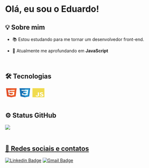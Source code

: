 # Olá, eu sou o Eduardo!

## 💡 Sobre mim 

- 📚 Estou estudando para me tornar um desenvolvedor front-end.

- 🚀 Atualmente me aprofundando em **JavaScript**

<br>

## 🛠 Tecnologias

<div style="display: inline_block">
  <img align="center" alt="HTML" height="30" width="40" src="https://raw.githubusercontent.com/devicons/devicon/master/icons/html5/html5-original.svg">
  <img align="center" alt="CSS" height="30" width="40" src="https://raw.githubusercontent.com/devicons/devicon/master/icons/css3/css3-original.svg">
  <img align="center" alt="JS" height="30" width="40" src="https://raw.githubusercontent.com/devicons/devicon/master/icons/javascript/javascript-plain.svg">
</div>

<br>

## ⚙️ Status GitHub 

<div align="left">
  <a href="https://github.com/edusmpaio">
  <img height="180em" src="https://github-readme-stats.vercel.app/api?username=edusmpaio&show_icons=true&theme=dark&include_all_commits=true&count_private=true"/>
</div>

<br>

## 💬 Redes sociais e contatos
[![Linkedin Badge](https://img.shields.io/badge/-Linkedin-blue?style=flat-square&logo=Linkedin&logoColor=white&link=https://www.linkedin.com/in/edusmpaio/)](https://www.linkedin.com/in/edusmpaio/) 
[![Gmail Badge](https://img.shields.io/badge/-edumspaio1@gmail.com-c14438?style=flat-square&logo=Gmail&logoColor=white&link=mailto:edusmpaio1@gmail.com)](mailto:edusmpaio1@gmail.com)
